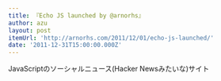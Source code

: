 ```yaml
---
title: 『Echo JS launched by @arnorhs』
author: azu
layout: post
itemUrl: 'http://arnorhs.com/2011/12/01/echo-js-launched/'
date: '2011-12-31T15:00:00.000Z'
---
```

JavaScriptのソーシャルニュース(Hacker Newsみたいな)サイト
